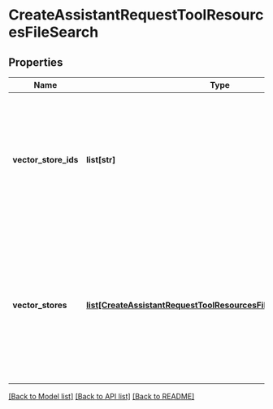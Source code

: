 # CreateAssistantRequestToolResourcesFileSearch

## Properties
Name | Type | Description | Notes
------------ | ------------- | ------------- | -------------
**vector_store_ids** | **list[str]** | The [vector store](/docs/api-reference/vector-stores/object) attached to this assistant. There can be a maximum of 1 vector store attached to the assistant.  | [optional] 
**vector_stores** | [**list[CreateAssistantRequestToolResourcesFileSearchVectorStores]**](CreateAssistantRequestToolResourcesFileSearchVectorStores.md) | A helper to create a [vector store](/docs/api-reference/vector-stores/object) with file_ids and attach it to this assistant. There can be a maximum of 1 vector store attached to the assistant.  | [optional] 

[[Back to Model list]](../README.md#documentation-for-models) [[Back to API list]](../README.md#documentation-for-api-endpoints) [[Back to README]](../README.md)

